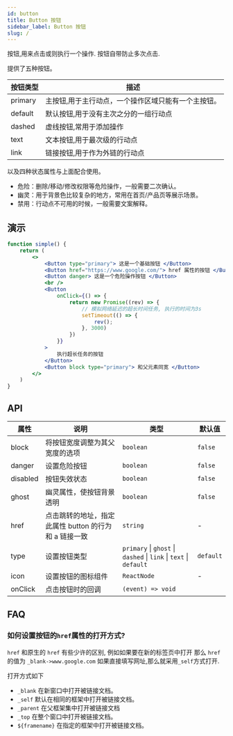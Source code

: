 ```yaml
---
id: button
title: Button 按钮
sidebar_label: Button 按钮
slug: /
---
```


按钮,用来点击或则执行一个操作. 按钮自带防止多次点击.

提供了五种按钮。

| 按钮类型 | 描述
|----     |---------
|primary  | 主按钮,用于主行动点，一个操作区域只能有一个主按钮。
|default  | 默认按钮,用于没有主次之分的一组行动点
|dashed   | 虚线按钮,常用于添加操作
|text     | 文本按钮,用于最次级的行动点
|link     | 链接按钮,用于作为外链的行动点


以及四种状态属性与上面配合使用。

- 危险：删除/移动/修改权限等危险操作，一般需要二次确认。
- 幽灵：用于背景色比较复杂的地方，常用在首页/产品页等展示场景。
- 禁用：行动点不可用的时候，一般需要文案解释。

## 演示

```jsx live
function simple() {
    return (
        <>
            <Button type="primary"> 这是一个基础按钮 </Button>
            <Button href="https://www.google.com/"> href 属性的按钮 </Button>
            <Button danger> 这是一个危险操作按钮 </Button>
            <br />
            <Button
                onClick={() => {
                    return new Promise((rev) => {
                        // 模拟网络延迟的超长时间任务, 执行的时间为3s
                        setTimeout(() => {
                            rev();
                        }, 3000)
                    })
                }}
            >
                执行超长任务的按钮
            </Button>
            <Button block type="primary"> 和父元素同宽 </Button>
        </>
    )
}
```


## API

|属性               |说明                |类型                                                                  |默认值
|-------            |------             |------                                                               |------------
|block              |将按钮宽度调整为其父宽度的选项 |`boolean`                                                     | `false`
|danger             |设置危险按钮         |`boolean`                                                            | `false`
|disabled	          |按钮失效状态         |`boolean`                                                            | `false`
|ghost              |幽灵属性，使按钮背景透明|`boolean`                                                           | `false`
|href               |点击跳转的地址，指定此属性 button 的行为和 a 链接一致| `string`                                 | -
|type               |设置按钮类型         |`primary` \| `ghost` \| `dashed` \| `link` \| `text` \| `default`    | `default` 
|icon               |设置按钮的图标组件    |`ReactNode`                                                          | -
|onClick            |点击按钮时的回调      |`(event) => void`                                                    |


## FAQ 

### 如何设置按钮的`href`属性的打开方式?


`href` 和原生的 `href` 有些少许的区别, 例如如果要在新的标签页中打开
那么 `href` 的值为 `_blank->www.google.com` 如果直接填写网址,那么就采用`_self`方式打开.


打开方式如下

- `_blank` 在新窗口中打开被链接文档。
- `_self` 默认在相同的框架中打开被链接文档。
- `_parent` 在父框架集中打开被链接文档
- `_top` 在整个窗口中打开被链接文档。
- `${framename}` 在指定的框架中打开被链接文档。
